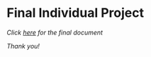 # Final Individual Project

*Click [here](screenshots/Final%20Document.docx) for the final document*

*Thank you!*